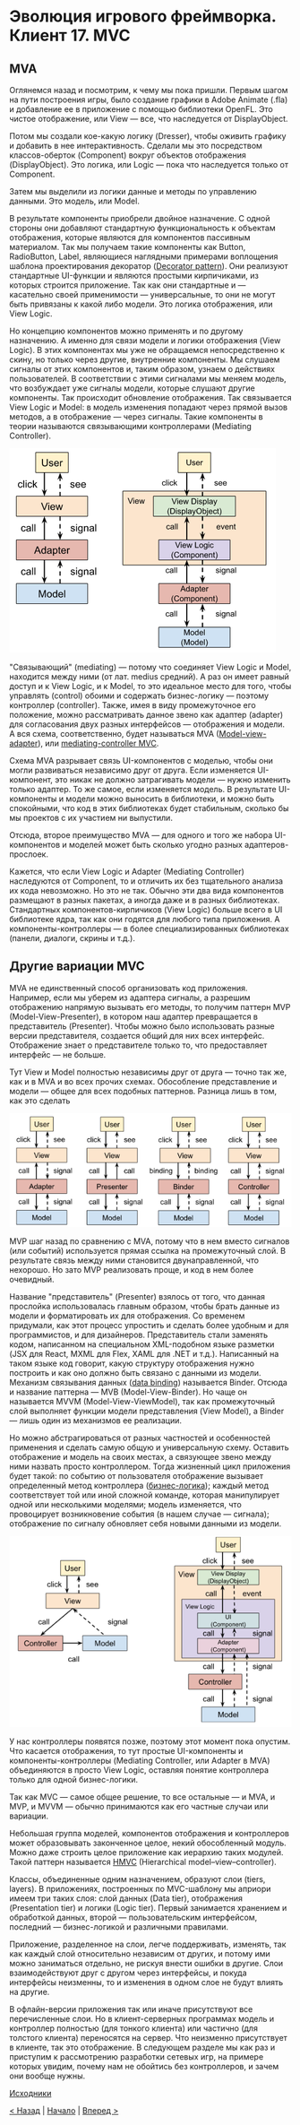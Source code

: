 # Эволюция игрового фреймворка. Клиент 17. MVC

## MVA

Оглянемся назад и посмотрим, к чему мы пока пришли. Первым шагом на пути построения игры, было создание графики в Adobe Animate (.fla) и добавление ее в приложение с помощью библиотеки OpenFL. Это чистое отображение, или View — все, что наследуется от DisplayObject.

 Потом мы создали кое-какую логику (Dresser), чтобы оживить графику и добавить в нее интерактивность. Сделали мы это посредством классов-оберток (Component) вокруг объектов отображения (DisplayObject). Это логика, или Logic — пока что наследуется только от Component.

Затем мы выделили из логики данные и методы по управлению данными. Это модель, или Model.

В результате компоненты приобрели двойное назначение. С одной стороны они добавляют стандартную функциональность к объектам отображения, которые являются для компонентов пассивным материалом. Так мы получаем такие компоненты как Button, RadioButton, Label, являющиеся наглядными примерами воплощения шаблона проектирования декоратор ([Decorator pattern](https://en.wikipedia.org/wiki/Decorator_pattern)). Они реализуют стандартные UI-функции и являются простыми кирпичиками, из которых строится приложение. Так как они стандартные и — касательно своей применимости — универсальные, то они не могут быть привязаны к какой либо модели. Это логика отображения, или View Logic.

Но концепцию компонентов можно применять и по другому назначению. А именно для связи модели и логики отображения (View Logic). В этих компонентах мы уже не обращаемся непосредственно к скину, но только через другие, внутренние компоненты. Мы слушаем сигналы от этих компонентов и, таким образом, узнаем о действиях пользователей. В соответствии с этими сигналами мы меняем модель, что возбуждает уже сигналы модели, которые слушают другие компоненты. Так происходит обновление отображения. Так связывается View Logic и Model: в модель изменения попадают через прямой вызов методов, а в отображение — через сигналы. Такие компоненты в теории называются связывающими контроллерами (Mediating Controller).

![MVA](pics/01_client_17_01.png)

"Связывающий" (mediating) — потому что соединяет View Logic и Model, находится между ними (от лат. medius средний). А раз он имеет равный доступ и к View Logic, и к Model, то это идеальное место для того, чтобы управлять (control) обоими и содержать бизнес-логику — поэтому контроллер (controller). Также, имея в виду промежуточное его положение, можно рассматривать данное звено как адаптер (adapter) для согласования двух разных интерфейсов — отображения и модели. А вся схема, соответственно, будет называться MVA ([Model-view-adapter](https://en.wikipedia.org/wiki/Model%E2%80%93view%E2%80%93adapter)), или [mediating-controller MVC](https://en.wikipedia.org/wiki/Model%E2%80%93view%E2%80%93adapter).

Схема MVA разрывает связь UI-компонентов с моделью, чтобы они могли развиваться независимо друг от друга. Если изменяется UI-компонент, это никак не должно затрагивать модели — нужно изменить только адаптер. То же самое, если изменяется модель. В результате UI-компоненты и модели можно выносить в библиотеки, и можно быть спокойными, что код в этих библиотеках будет стабильным, сколько бы мы проектов с их участием ни выпустили.

Отсюда, второе преимущество MVA — для одного и того же набора UI-компонентов и моделей может быть сколько угодно разных адаптеров-прослоек.

Кажется, что если View Logic и Adapter (Mediating Controller) наследуются от Component, то и отличить их без тщательного анализа их кода невозможно. Но это не так. Обычно эти два вида компонентов размещают в разных пакетах, а иногда даже и в разных библиотеках. Стандартных компонентов-кирпичиков (View Logic) больше всего в UI библиотеке ядра, так как они годятся для любого типа приложения. А компоненты-контроллеры — в более специализированных библиотеках (панели, диалоги, скрины и т.д.).

## Другие вариации MVC

MVA не единственный способ организовать код приложения. Например, если мы уберем из адаптера сигналы, а разрешим отображению напрямую вызывать его методы, то получим паттерн MVP (Model-View-Presenter), в котором наш адаптер превращается в представитель (Presenter). Чтобы можно было использовать разные версии представителя, создается общий для них всех интерфейс. Отображение знает о представителе только то, что предоставляет интерфейс — не больше.

Тут View и Model полностью независимы друг от друга — точно так же, как и в MVA и во всех прочих схемах. Обособление представление и модели — общее для всех подобных паттернов. Разница лишь в том, как это сделать

![Different MVC variations](pics/01_client_17_02.png)

MVP шаг назад по сравнению с MVA, потому что в нем вместо сигналов (или событий) используется прямая ссылка на промежуточный слой. В результате связь между ними становится двунаправленной, что нехорошо. Но зато MVP реализовать проще, и код в нем более очевидный.

Название "представитель" (Presenter) взялось от того, что данная прослойка использовалась главным образом, чтобы брать данные из модели и форматировать их для отображения. Со временем придумали, как этот процесс упростить и сделать более удобным и для программистов, и для дизайнеров. Представитель стали заменять кодом, написанном на специальном XML-подобном языке разметки (JSX для React, MXML для Flex, XAML для .NET и т.д.). Написанный на таком языке код говорит, какую структуру отображения нужно построить и как оно должно быть связано с данными из модели. Механизм связывания данных ([data binding](https://en.wikipedia.org/wiki/Data_binding)) называется Binder. Отсюда и название паттерна — MVB (Model-View-Binder). Но чаще он называется MVVM (Model-View-ViewModel), так как промежуточный слой выполняет функции модели представления (View Model), а Binder — лишь один из механизмов ее реализации.

Но можно абстрагироваться от разных частностей и особенностей применения и сделать самую общую и универсальную схему. Оставить отображение и модель на своих местах, а связующее звено между ними назвать просто контроллером. Тогда жизненный цикл приложения будет такой: по событию от пользователя отображение вызывает определенный метод контроллера ([бизнес-логика](https://en.wikipedia.org/wiki/Business_logic)); каждый метод соответствует той или иной сложной команде, которая манипулирует одной или несколькими моделями; модель изменяется, что провоцирует возникновение события (в нашем случае — сигнала); отображение по сигналу обновляет себя новыми данными из модели.

![MVC](pics/01_client_17_03.png)

У нас контроллеры появятся позже, поэтому этот момент пока опустим. Что касается отображения, то тут простые UI-компоненты и компоненты-контроллеры (Mediating Controller, или Adapter в MVA) объединяются в просто View Logic, оставляя понятие контроллера только для одной бизнес-логики.

Так как MVC — самое общее решение, то все остальные — и MVA, и MVP, и MVVM — обычно принимаются как его частные случаи или вариации.

Небольшая группа моделей, компонентов отображения и контроллеров может образовывать законченное целое, некий обособленный модуль. Можно даже строить целое приложение как иерархию таких модулей. Такой паттерн называется [HMVC](https://en.wikipedia.org/wiki/Hierarchical_model%E2%80%93view%E2%80%93controller) (Hierarchical model–view–controller).

Классы, объединенные одним назначением, образуют слои (tiers, layers). В приложениях, построенных по MVC-шаблону мы априори имеем три таких слоя: слой данных (Data tier), отображения (Presentation tier) и логики (Logic tier). Первый занимается хранением и обработкой данных, второй — пользовательским интерфейсом, последний — бизнес-логикой и различными правилами.

Приложение, разделенное на слои, легче поддерживать, изменять, так как каждый слой относительно независим от других, и потому ими можно заниматься отдельно, не рискуя внести ошибки в другие. Слои взаимодействуют друг с другом через интерфейсы, и покуда интерфейсы неизменны, то и изменения в одном слое не будут влиять на другие.

В офлайн-версии приложения так или иначе присутствуют все перечисленные слои. Но в клиент-серверных программах модель и контроллер полностью (для тонкого клиента) или частично (для толстого клиента) переносятся на сервер. Что неизменно присутствует в клиенте, так это отображение. В следующем разделе мы как раз и приступим к рассмотрению разработки сетевых игр, на примере которых увидим, почему нам не обойтись без контроллеров, и зачем они вообще нужны.

[Исходники](https://gitlab.com/markelov-alex/hx-py-framework-evolution/-/tree/main/f_models/client_haxe/src/)

[< Назад](01_client_16.md)  |  [Начало](00_intro_01.md)  |  [Вперед >](01_client_18.md)
